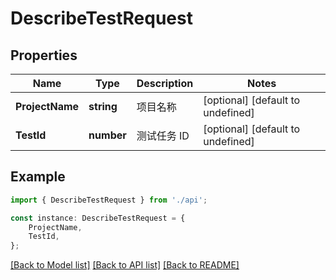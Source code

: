 # DescribeTestRequest


## Properties

Name | Type | Description | Notes
------------ | ------------- | ------------- | -------------
**ProjectName** | **string** | 项目名称 | [optional] [default to undefined]
**TestId** | **number** | 测试任务 ID | [optional] [default to undefined]

## Example

```typescript
import { DescribeTestRequest } from './api';

const instance: DescribeTestRequest = {
    ProjectName,
    TestId,
};
```

[[Back to Model list]](../README.md#documentation-for-models) [[Back to API list]](../README.md#documentation-for-api-endpoints) [[Back to README]](../README.md)
